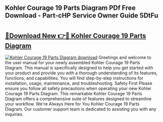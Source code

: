 ## Kohler Courage 19 Parts Diagram PDf Free Download - Part-cHP Service Owner Guide 5DtFu

# <h2><a href="http://dfuhc6y.blite.top/?on=Kohler+Courage+19+Parts+Diagram">🔗Download New 👉🔴 Kohler Courage 19 Parts Diagram</a></h2>

[![Kohler Courage 19 Parts Diagram download](https://i.imgur.com/lujVjoI.png)](http://dfuhc6y.blite.top/?on=Kohler+Courage+19+Parts+Diagram)
Greetings and welcome to the user manual for your newly assembled Kohler Courage 19 Parts Diagram. This manual is specifically designed to help you get started with your product and provide you with a thorough understanding of its features, functions, and capabilities. You will find step-by-step instructions for installation, usage, maintenance, and troubleshooting. Safety First Please ensure you follow all safety precautions when operating your new Kohler Courage 19 Parts Diagram. This remarkable Kohler Courage 19 Parts Diagram offers a comprehensive suite of features designed to streamline your workflow. We're Always Here for You Kohler Courage 19 Parts Diagram. Our customer support team is dedicated to assisting you with any inquiries.
